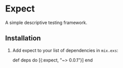 # Expect

A simple descriptive testing framework.

## Installation

  1. Add expect to your list of dependencies in `mix.exs`:

        def deps do
          [{:expect, "~> 0.0.1"}]
        end
